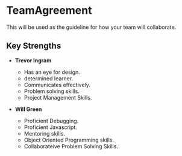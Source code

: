 # TeamAgreement
This will be used as the guideline for how your team will collaborate.

## Key Strengths

* **Trevor Ingram**
  * Has an eye for design.
  * determined learner.
  * Communicates effectively.
  * Problem solving skills.
  * Project Management Skills.

* **Will Green**
  * Proficient Debugging.
  * Proficient Javascript.
  * Mentoring skills.
  * Object Oriented Programming skills.
  * Collaborateive Problem Solving Skills.

  